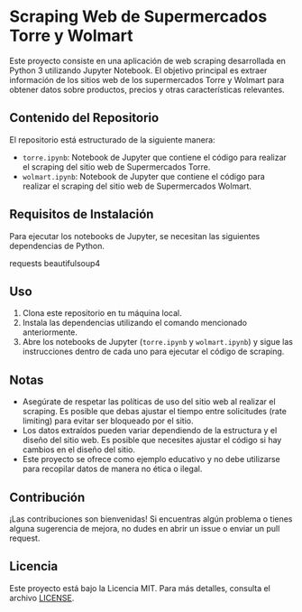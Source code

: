 # Scraping Web de Supermercados Torre y Wolmart

Este proyecto consiste en una aplicación de web scraping desarrollada en Python 3 utilizando Jupyter Notebook. El objetivo principal es extraer información de los sitios web de los supermercados Torre y Wolmart para obtener datos sobre productos, precios y otras características relevantes.

## Contenido del Repositorio

El repositorio está estructurado de la siguiente manera:

- `torre.ipynb`: Notebook de Jupyter que contiene el código para realizar el scraping del sitio web de Supermercados Torre.
- `wolmart.ipynb`: Notebook de Jupyter que contiene el código para realizar el scraping del sitio web de Supermercados Wolmart.


## Requisitos de Instalación

Para ejecutar los notebooks de Jupyter, se necesitan las siguientes dependencias de Python. 

requests
beautifulsoup4


## Uso

1. Clona este repositorio en tu máquina local.
2. Instala las dependencias utilizando el comando mencionado anteriormente.
3. Abre los notebooks de Jupyter (`torre.ipynb` y `wolmart.ipynb`) y sigue las instrucciones dentro de cada uno para ejecutar el código de scraping.

## Notas

- Asegúrate de respetar las políticas de uso del sitio web al realizar el scraping. Es posible que debas ajustar el tiempo entre solicitudes (rate limiting) para evitar ser bloqueado por el sitio.
- Los datos extraídos pueden variar dependiendo de la estructura y el diseño del sitio web. Es posible que necesites ajustar el código si hay cambios en el diseño del sitio.
- Este proyecto se ofrece como ejemplo educativo y no debe utilizarse para recopilar datos de manera no ética o ilegal.

## Contribución

¡Las contribuciones son bienvenidas! Si encuentras algún problema o tienes alguna sugerencia de mejora, no dudes en abrir un issue o enviar un pull request.

## Licencia

Este proyecto está bajo la Licencia MIT. Para más detalles, consulta el archivo [LICENSE](LICENSE).
